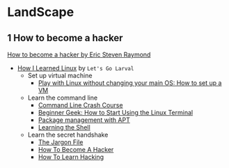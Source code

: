 # LandScape

## 1 How to become a hacker

[How to become a hacker by Eric Steven Raymond](http://www.catb.org/esr/faqs/hacker-howto.html)

- [How I Learned Linux](https://letsgolarval.wordpress.com/2015/06/23/how-i-learned-linux/) by `Let's Go Larval`
  - Set up virtual machine
    - [Play with Linux without changing your main OS: How to set up a VM](https://letsgolarval.wordpress.com/2015/03/08/play-with-linux-without-changing-your-main-os-how-to-set-up-a-vm/)
  - Learn the command line
    - [Command Line Crash Course](https://learnpythonthehardway.org/book/appendixa.html)
    - [Beginner Geek: How to Start Using the Linux Terminal](https://www.howtogeek.com/140679/beginner-geek-how-to-start-using-the-linux-terminal/)
    - [Package management with APT](https://help.ubuntu.com/community/AptGet/Howto)
    - [Learning the Shell](http://linuxcommand.org/lc3_learning_the_shell.php)
  - Learn the secret handshake
    - [The Jargon File](http://www.catb.org/jargon/html/frames.html)
    - [How To Become A Hacker](http://www.catb.org/esr/faqs/hacker-howto.html)
    - [How To Learn Hacking](http://www.catb.org/esr/faqs/hacking-howto.html)

